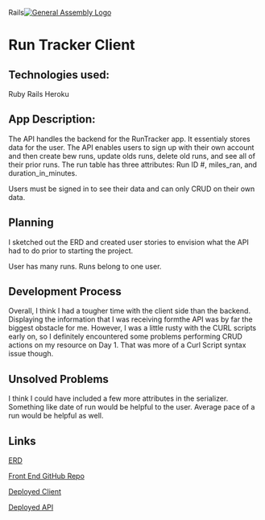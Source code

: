 Rails[![General Assembly Logo](https://camo.githubusercontent.com/1a91b05b8f4d44b5bbfb83abac2b0996d8e26c92/687474703a2f2f692e696d6775722e636f6d2f6b6538555354712e706e67)](https://generalassemb.ly/education/web-development-immersive)

# Run Tracker Client

## Technologies used:
Ruby
Rails
Heroku

## App Description:

The API handles the backend for the RunTracker app.  It essentialy stores data for the user. The API enables users to sign up with their own account and then create bew runs, update olds runs, delete old runs, and see all of their prior runs.  The run table has three attributes: Run ID #, miles_ran, and duration_in_minutes.

Users must be signed in to see their data and can only CRUD on their own data.

## Planning

I sketched out the ERD and created user stories to envision what the API had to do prior to starting the project.

User has many runs.
Runs belong to one user.

## Development Process
Overall, I think I had a tougher time with the client side than the backend.  Displaying the information that I was receiving formthe API was by far the biggest obstacle for me.  However, I was a little rusty with the CURL scripts early on, so I definitely encountered some problems performing CRUD actions on my resource on Day 1.  That was more of a Curl Script syntax issue though.


## Unsolved Problems
I think I could have included a few more attributes in the serializer.  Something like date of run would be helpful to the user.  Average pace of a run would be helpful as well.

## Links

[ERD](https://imgur.com/gallery/8qwdcsv)

[Front End GitHub Repo](https://github.com/RNolan19/RunTracker-Client)

[Deployed Client](https://rnolan19.github.io/RunTracker-Client/)

[Deployed API](https://tranquil-lake-32578.herokuapp.com/)
